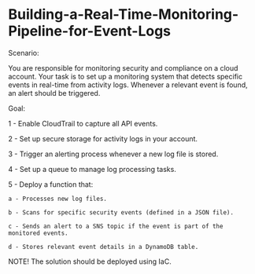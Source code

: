 # Building-a-Real-Time-Monitoring-Pipeline-for-Event-Logs

Scenario:

You are responsible for monitoring security and compliance on a cloud account. Your task is to set up a monitoring system that detects specific events in real-time from activity logs. Whenever a relevant event is found, an alert should be triggered.


Goal:

1 - Enable CloudTrail to capture all API events.

2 - Set up secure storage for activity logs in your account.

3 - Trigger an alerting process whenever a new log file is stored.

4 - Set up a queue to manage log processing tasks.

5 - Deploy a function that:

    a - Processes new log files.
    
    b - Scans for specific security events (defined in a JSON file).
    
    c - Sends an alert to a SNS topic if the event is part of the monitored events.

    d - Stores relevant event details in a DynamoDB table.
    
 
NOTE!
The solution should be deployed using IaC.

 
